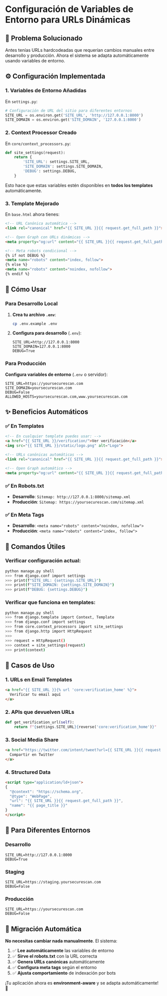 # Configuración de Variables de Entorno para URLs Dinámicas

## 🎯 Problema Solucionado

Antes tenías URLs hardcodeadas que requerían cambios manuales entre desarrollo y producción. Ahora el sistema se adapta automáticamente usando variables de entorno.

## ⚙️ Configuración Implementada

### 1. Variables de Entorno Añadidas

En `settings.py`:
```python
# Configuración de URL del sitio para diferentes entornos
SITE_URL = os.environ.get('SITE_URL', 'http://127.0.0.1:8000')
SITE_DOMAIN = os.environ.get('SITE_DOMAIN', '127.0.0.1:8000')
```

### 2. Context Processor Creado

En `core/context_processors.py`:
```python
def site_settings(request):
    return {
        'SITE_URL': settings.SITE_URL,
        'SITE_DOMAIN': settings.SITE_DOMAIN,
        'DEBUG': settings.DEBUG,
    }
```

Esto hace que estas variables estén disponibles en **todos los templates** automáticamente.

### 3. Template Mejorado

En `base.html` ahora tienes:
```html
<!-- URL Canónica automática -->
<link rel="canonical" href="{{ SITE_URL }}{{ request.get_full_path }}">

<!-- Open Graph con URLs dinámicas -->
<meta property="og:url" content="{{ SITE_URL }}{{ request.get_full_path }}">

<!-- Meta robots condicional -->
{% if not DEBUG %}
<meta name="robots" content="index, follow">
{% else %}
<meta name="robots" content="noindex, nofollow">
{% endif %}
```

## 🚀 Cómo Usar

### Para Desarrollo Local

1. **Crea tu archivo `.env`**:
   ```bash
   cp .env.example .env
   ```

2. **Configura para desarrollo** (`.env`):
   ```env
   SITE_URL=http://127.0.0.1:8000
   SITE_DOMAIN=127.0.0.1:8000
   DEBUG=True
   ```

### Para Producción

**Configura variables de entorno** (`.env` o servidor):
```env
SITE_URL=https://yoursecurescan.com
SITE_DOMAIN=yoursecurescan.com
DEBUG=False
ALLOWED_HOSTS=yoursecurescan.com,www.yoursecurescan.com
```

## ✨ Beneficios Automáticos

### ✅ En Templates
```html
<!-- En cualquier template puedes usar: -->
<a href="{{ SITE_URL }}/verification/">Ver verificación</a>
<img src="{{ SITE_URL }}/static/logo.png" alt="Logo">

<!-- URLs canónicas automáticas -->
<link rel="canonical" href="{{ SITE_URL }}{{ request.get_full_path }}">

<!-- Open Graph automático -->
<meta property="og:url" content="{{ SITE_URL }}{{ request.get_full_path }}">
```

### ✅ En Robots.txt
- **Desarrollo**: `Sitemap: http://127.0.0.1:8000/sitemap.xml`
- **Producción**: `Sitemap: https://yoursecurescan.com/sitemap.xml`

### ✅ En Meta Tags
- **Desarrollo**: `<meta name="robots" content="noindex, nofollow">`
- **Producción**: `<meta name="robots" content="index, follow">`

## 🔧 Comandos Útiles

### Verificar configuración actual:
```bash
python manage.py shell
>>> from django.conf import settings
>>> print(f"SITE_URL: {settings.SITE_URL}")
>>> print(f"SITE_DOMAIN: {settings.SITE_DOMAIN}")
>>> print(f"DEBUG: {settings.DEBUG}")
```

### Verificar que funciona en templates:
```bash
python manage.py shell
>>> from django.template import Context, Template
>>> from django.conf import settings
>>> from core.context_processors import site_settings
>>> from django.http import HttpRequest
>>> 
>>> request = HttpRequest()
>>> context = site_settings(request)
>>> print(context)
```

## 📝 Casos de Uso

### 1. URLs en Email Templates
```html
<a href="{{ SITE_URL }}{% url 'core:verification_home' %}">
  Verificar tu email aquí
</a>
```

### 2. APIs que devuelven URLs
```python
def get_verification_url(self):
    return f"{settings.SITE_URL}{reverse('core:verification_home')}"
```

### 3. Social Media Share
```html
<a href="https://twitter.com/intent/tweet?url={{ SITE_URL }}{{ request.get_full_path }}&text=Mira esta herramienta de privacidad">
  Compartir en Twitter
</a>
```

### 4. Structured Data
```html
<script type="application/ld+json">
{
  "@context": "https://schema.org",
  "@type": "WebPage",
  "url": "{{ SITE_URL }}{{ request.get_full_path }}",
  "name": "{{ page_title }}"
}
</script>
```

## 🎯 Para Diferentes Entornos

### Desarrollo
```env
SITE_URL=http://127.0.0.1:8000
DEBUG=True
```

### Staging
```env
SITE_URL=https://staging.yoursecurescan.com
DEBUG=False
```

### Producción
```env
SITE_URL=https://yoursecurescan.com
DEBUG=False
```

## 🔄 Migración Automática

**No necesitas cambiar nada manualmente**. El sistema:

1. ✅ **Lee automáticamente** las variables de entorno
2. ✅ **Sirve el robots.txt** con la URL correcta
3. ✅ **Genera URLs canónicas** automáticamente
4. ✅ **Configura meta tags** según el entorno
5. ✅ **Ajusta comportamiento** de indexación por bots

¡Tu aplicación ahora es **environment-aware** y se adapta automáticamente! 🎉